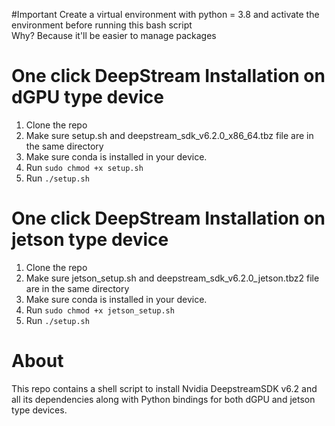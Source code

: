 #Important 
Create a virtual environment with python = 3.8 and activate the environment before running this bash script <br>
Why? Because it'll be easier to manage packages
# One click DeepStream Installation on dGPU type device
1. Clone the repo <br>
2. Make sure setup.sh and deepstream_sdk_v6.2.0_x86_64.tbz file are in the same directory <br>
3. Make sure conda is installed in your device. <br>
4. Run `sudo chmod +x setup.sh` <br>
5. Run `./setup.sh`
   
# One click DeepStream Installation on jetson type device
1. Clone the repo <br>
2. Make sure jetson_setup.sh and deepstream_sdk_v6.2.0_jetson.tbz2 file are in the same directory <br>
3. Make sure conda is installed in your device. <br>
4. Run `sudo chmod +x jetson_setup.sh` <br>
5. Run `./setup.sh`

# About
This repo contains a shell script to install Nvidia DeepstreamSDK v6.2 and all its dependencies along with Python bindings for both dGPU and jetson type devices.  <br>

